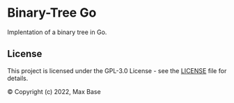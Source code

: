 # Binary-Tree Go

Implentation of a binary tree in Go.

## License

This project is licensed under the GPL-3.0 License - see the [LICENSE](LICENSE) file for details.

© Copyright (c) 2022, Max Base
